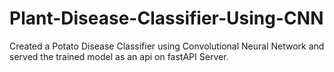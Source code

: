 # Plant-Disease-Classifier-Using-CNN
Created a Potato Disease Classifier using Convolutional Neural Network and served the trained model as an api on fastAPI Server.
